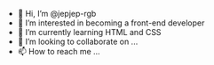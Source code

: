 - 👋 Hi, I’m @jepjep-rgb
- 👀 I’m interested in becoming a front-end developer
- 🌱 I’m currently learning HTML and CSS
- 💞️ I’m looking to collaborate on ...
- 📫 How to reach me ...

<!---
jepjep-rgb/jepjep-rgb is a ✨ special ✨ repository because its `README.md` (this file) appears on your GitHub profile.
You can click the Preview link to take a look at your changes.
--->
